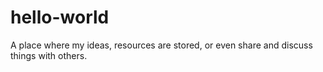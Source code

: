 # hello-world
A place where my ideas, resources are stored, or even share and discuss things with others.
